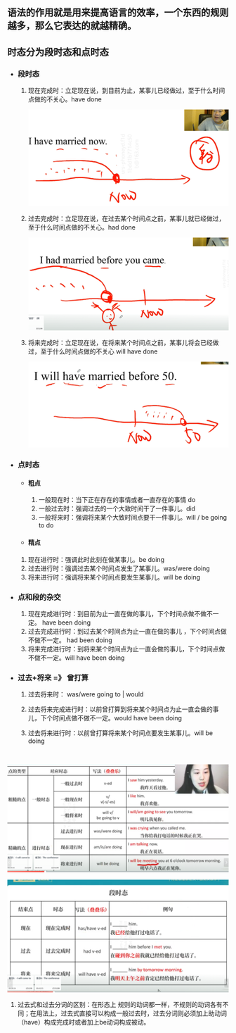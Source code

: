 ## 语法的作用就是用来提高语言的效率，一个东西的规则越多，那么它表达的就越精确。

## 时态分为段时态和点时态

+ ### 段时态

  1. 现在完成时：立足现在说，到目前为止，某事儿已经做过，至于什么时间点做的不关心。have done

     ![image-20210830171403168](../TyporaResources/Image/image-20210830171403168.png)

  2. 过去完成时：立足现在说，在过去某个时间点之前，某事儿就已经做过，至于什么时间点做的不关心。had done

     ![image-20210830171938661](../TyporaResources/Image/image-20210830171938661.png)

  3. 将来完成时：立足现在说，在将来某个时间点之前，某事儿将会已经做过，至于什么时间点做的不关心  will have done

     ![image-20210830172159479](../TyporaResources/Image/image-20210830172159479.png)

+ ### 点时态

  + #### 粗点

    1. 一般现在时：当下正在存在的事情或者一直存在的事情 do
    2. 一般过去时：强调过去的一个大致时间干了一件事儿。did
    3. 一般将来时：强调将来某个大致时间点要干一件事儿。will / be going to do

  +  #### 精点

    1. 现在进行时：强调此时此刻在做某事儿。be doing
    2. 过去进行时：强调过去某个时间点发生了某事儿。was/were doing
    3. 将来进行时：强调将来某个时间点要发生某事儿。will be doing

+ ### 点和段的杂交

  1. 现在完成进行时：到目前为止一直在做的事儿，下个时间点做不做不一定。	have been doing
  2. 过去完成进行时：到过去某个时间点为止一直在做的事儿 ，下个时间点做不做不一定。 had been doing
  3. 将来完成进行时：到将来某个时间点为止一直会做的事儿，下个时间点做不做不一定。will have been doing 

+ ### 过去+将来  =》 曾打算  

  1. 过去将来时： was/were going to |  would 

  2. 过去将来完成进行时：以前曾打算到将来某个时间点为止一直会做的事儿，下个时间点做不做不一定。would  have been doing 
  3. 过去将来进行时：以前曾打算将来某个时间点要发生某事儿。will be doing

   

  ​	

![image-20210902210455695](../TyporaResources/Image/image-20210902210455695.png)

![image-20210902210758173](../TyporaResources/Image/image-20210902210758173.png)



1. 过去式和过去分词的区别：在形态上 规则的动词都一样，不规则的动词各有不同；在用法上，过去式直接可以构成一般过去时，过去分词则必须加上助动词（have）构成完成时或者加上be动词构成被动。
